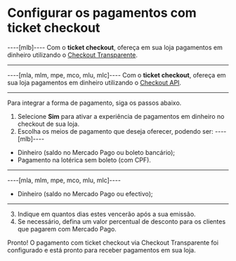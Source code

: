 # Configurar os pagamentos com ticket checkout

----[mlb]----
Com o **ticket checkout**, ofereça em sua loja pagamentos em dinheiro utilizando o [Checkout Transparente](/developers/pt/guides/checkout-api/landing).

------------

----[mla, mlm, mpe, mco, mlu, mlc]----
Com o **ticket checkout**, ofereça em sua loja pagamentos em dinheiro utilizando o [Checkout API](/developers/pt/guides/checkout-api/landing).

------------

Para integrar a forma de pagamento, siga os passos abaixo.

1. Selecione **Sim** para ativar a experiência de pagamentos em dinheiro no checkout de sua loja.
2. Escolha os meios de pagamento que deseja oferecer, podendo ser: 
 ----[mlb]---- 
 * Dinheiro (saldo no Mercado Pago ou boleto bancário); 
 * Pagamento na lotérica sem boleto (com CPF).
 ------------ 
 ----[mla, mlm, mpe, mco, mlu, mlc]---- 
 * Dinheiro (saldo no Mercado Pago ou efectivo);
 ------------
3. Indique em quantos dias estes vencerão após a sua emissão.
4. Se necessário, defina um valor percentual de desconto para os clientes que pagarem com Mercado Pago.

Pronto! O pagamento com ticket checkout via Checkout Transparente foi configurado e está pronto para receber pagamentos em sua loja.